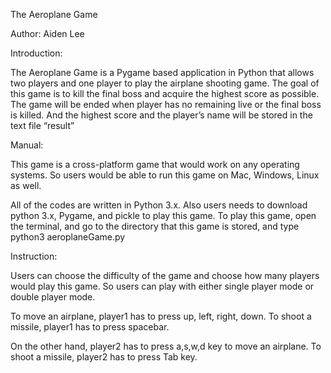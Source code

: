 The Aeroplane Game

Author: Aiden Lee

Introduction:

The Aeroplane Game is a Pygame based application in Python that allows two players and one player to play the airplane shooting game.
The goal of this game is to kill the final boss and acquire the highest score as possible. The game will be ended when player has no remaining live or the final boss is killed. 
And the highest score and the player’s name will be stored in the text file “result”

Manual: 

This game is a cross-platform game that would work on any operating systems. So users would be able to run this game on Mac, Windows, Linux as well.

All of the codes are written in Python 3.x. Also users needs to download python 3.x, Pygame, and pickle to play this game. 
To play this game, open the terminal, and go to the directory that this game is stored, and type
python3 aeroplaneGame.py



Instruction:

Users can choose the difficulty of the game and choose how many players would play this game. So users can play with either single player mode or double player mode.

To move an airplane, player1 has to press
up, left, right, down. 
To shoot a missile, player1 has to press spacebar.

On the other hand, player2 has to press
a,s,w,d key to move an airplane.
To shoot a missile, player2 has to press Tab key.

